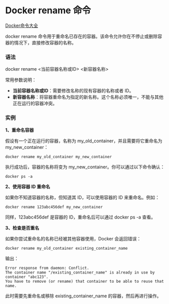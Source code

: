 # Docker rename 命令

[Docker命令大全](./docker-command-manual.md)

docker rename 命令用于重命名已存在的容器。该命令允许你在不停止或删除容器的情况下，直接修改容器的名称。

### 语法
docker rename <当前容器名称或ID> <新容器名称>

常用参数说明：

+ **当前容器名称或ID**：需要修改名称的现有容器的名称或者 ID。
+ **新容器名称**：将容器重命名为指定的新名称。这个名称必须唯一，不能与其他正在运行的容器冲突。

### 实例
**1、重命名容器**

假设有一个正在运行的容器，名称为 my_old_container，并且需要将它重命名为 my_new_container：

```shell
docker rename my_old_container my_new_container
```

执行成功后，容器的名称将变为 my_new_container。你可以通过以下命令确认：

```shell
docker ps -a
```

**2、使用容器 ID 重命名**

如果你不知道容器的名称，但知道其 ID，可以使用容器的 ID 来重命名。例如：

```shell
docker rename 123abc456def my_new_container
```

同样，123abc456def 是容器的 ID，重命名后可以通过 docker ps -a 查看。

**3、检查是否重名**

如果你尝试重命名的名称已经被其他容器使用，Docker 会返回错误：

```shell
docker rename my_old_container existing_container_name
```

输出：

```plain
Error response from daemon: Conflict. 
The container name "/existing_container_name" is already in use by container "abc123".
You have to remove (or rename) that container to be able to reuse that name.
```

此时需要先重命名或移除 existing_container_name 的容器，然后再进行操作。